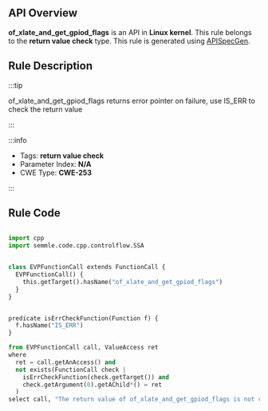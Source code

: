 ---
---


## API Overview
**of_xlate_and_get_gpiod_flags** is an API in **Linux kernel**. This rule belongs to the **return value check** type. This rule is generated using [APISpecGen](../../tools/APISpecGen).
## Rule Description

:::tip

of_xlate_and_get_gpiod_flags returns error pointer on failure, use IS_ERR to check the return value

:::

:::info

- Tags: **return value check**
- Parameter Index: **N/A**
- CWE Type: **CWE-253**

:::

## Rule Code
```python

import cpp
import semmle.code.cpp.controlflow.SSA


class EVPFunctionCall extends FunctionCall {
  EVPFunctionCall() {
    this.getTarget().hasName("of_xlate_and_get_gpiod_flags")
  }
}


predicate isErrCheckFunction(Function f) {
  f.hasName("IS_ERR") 
}

from EVPFunctionCall call, ValueAccess ret
where
  ret = call.getAnAccess() and
  not exists(FunctionCall check |
    isErrCheckFunction(check.getTarget()) and
    check.getArgument(0).getAChild*() = ret
  )
select call, "The return value of of_xlate_and_get_gpiod_flags is not checked with IS_ERR."
    
```